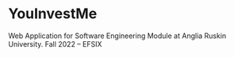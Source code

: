 # YouInvestMe
Web Application for Software Engineering Module at Anglia Ruskin University. Fall 2022 – EFSIX

